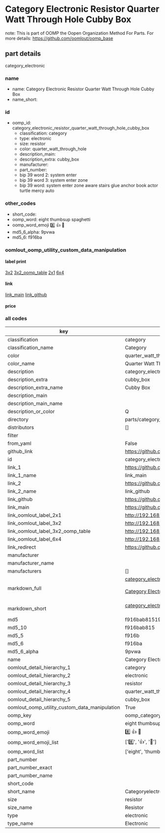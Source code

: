 # Category Electronic Resistor Quarter Watt Through Hole Cubby Box  

note: This is part of OOMP the Oopen Organization Method For Parts. For more details: https://github.com/oomlout/oomp_base

##  part details
  



category_electronic



### name
* name: Category Electronic Resistor Quarter Watt Through Hole Cubby Box
* name_short: 
### id
* oomp_id: category_electronic_resistor_quarter_watt_through_hole_cubby_box
  * classification: category
  * type: electronic
  * size: resistor
  * color: quarter_watt_through_hole
  * description_main: 
  * description_extra: cubby_box
  * manufacturer: 
  * part_number: 
  * bip 39 word 2: system enter
  * bip 39 word 3: system enter zone
  * bip 39 word: system enter zone aware stairs glue anchor book actor turtle mercy auto

### other_codes
* short_code: 
* oomp_word: eight thumbsup spaghetti
* oomp_word_emoji :eight: :thumbsup: :spaghetti:
* md5_6_alpha: 9pvwa
* md5_6: f916ba






### oomlout_oomp_utility_custom_data_manipulation
#### label print
[3x2](http://192.168.1.245:1112/?label=oomp%209pvwa)
[3x2_oomp_table](http://192.168.1.108:1112/?label=oomp%209pvwa)
[2x1](http://192.168.1.242:1112/?label=oomp%209pvwa)
[6x4](http://192.168.1.55:1112/?label=oomp%209pvwa)    

#### link

[link_main](https://github.com/oomlout/oomlout_oomp_version_1_messy/tree/main/parts/category_electronic_resistor_quarter_watt_through_hole_cubby_box) [link_github](https://github.com/oomlout/oomlout_oomp_version_1_messy/tree/main/parts/category_electronic_resistor_quarter_watt_through_hole_cubby_box)                             

#### price







### all codes 
| key | value |  
| --- | --- |  
| classification | category |  
| classification_name | Category |  
| color | quarter_watt_through_hole |  
| color_name | Quarter Watt Through Hole |  
| description | category_electronic |  
| description_extra | cubby_box |  
| description_extra_name | Cubby Box |  
| description_main |  |  
| description_main_name |  |  
| description_or_color | Q  |  
| directory | parts/category_electronic_resistor_quarter_watt_through_hole_cubby_box |  
| distributors | [] |  
| filter |  |  
| from_yaml | False |  
| github_link | https://github.com/oomlout/oomlout_oomp_part_src/tree/main/parts/category_electronic_resistor_quarter_watt_through_hole_cubby_box |  
| id | category_electronic_resistor_quarter_watt_through_hole_cubby_box |  
| link_1 | https://github.com/oomlout/oomlout_oomp_version_1_messy/tree/main/parts/category_electronic_resistor_quarter_watt_through_hole_cubby_box |  
| link_1_name | link_main |  
| link_2 | https://github.com/oomlout/oomlout_oomp_version_1_messy/tree/main/parts/category_electronic_resistor_quarter_watt_through_hole_cubby_box |  
| link_2_name | link_github |  
| link_github | https://github.com/oomlout/oomlout_oomp_version_1_messy/tree/main/parts/category_electronic_resistor_quarter_watt_through_hole_cubby_box |  
| link_main | https://github.com/oomlout/oomlout_oomp_version_1_messy/tree/main/parts/category_electronic_resistor_quarter_watt_through_hole_cubby_box |  
| link_oomlout_label_2x1 | http://192.168.1.242:1112/?label=oomp%209pvwa |  
| link_oomlout_label_3x2 | http://192.168.1.245:1112/?label=oomp%209pvwa |  
| link_oomlout_label_3x2_oomp_table | http://192.168.1.108:1112/?label=oomp%209pvwa |  
| link_oomlout_label_6x4 | http://192.168.1.55:1112/?label=oomp%209pvwa |  
| link_redirect | https://github.com/oomlout/oomlout_oomp_version_1_messy/tree/main/parts/category_electronic_resistor_quarter_watt_through_hole_cubby_box |  
| manufacturer |  |  
| manufacturer_name |  |  
| manufacturers | [] |  
| markdown_full | [category_electronic_resistor_quarter_watt_through_hole_cubby_box](none)<br>[](none)<br>[Category Electronic Resistor Quarter Watt Through Hole Cubby Box](none)<br><br> |  
| markdown_short | [category_electronic_resistor_quarter_watt_through_hole_cubby_box](none)<br><br> |  
| md5 | f916bab81519810d8fea2105ff92dee6 |  
| md5_10 | f916bab815 |  
| md5_5 | f916b |  
| md5_6 | f916ba |  
| md5_6_alpha | 9pvwa |  
| name | Category Electronic Resistor Quarter Watt Through Hole Cubby Box |  
| oomlout_detail_hierarchy_1 | category |  
| oomlout_detail_hierarchy_2 | electronic |  
| oomlout_detail_hierarchy_3 | resistor |  
| oomlout_detail_hierarchy_4 | quarter_watt_through_hole |  
| oomlout_detail_hierarchy_5 | cubby_box |  
| oomlout_oomp_utility_custom_data_manipulation | True |  
| oomp_key | oomp_category_electronic_resistor_quarter_watt_through_hole_cubby_box |  
| oomp_word | eight thumbsup spaghetti |  
| oomp_word_emoji | :eight: :thumbsup: :spaghetti: |  
| oomp_word_emoji_list | [':eight:', ':thumbsup:', ':spaghetti:'] |  
| oomp_word_list | ['eight', 'thumbsup', 'spaghetti'] |  
| part_number |  |  
| part_number_exact |  |  
| part_number_name |  |  
| short_code |  |  
| short_name | Categoryelectronic |  
| size | resistor |  
| size_name | Resistor |  
| type | electronic |  
| type_name | Electronic |  
